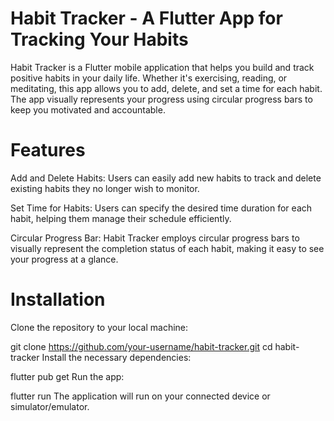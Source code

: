 # Habit Tracker - A Flutter App for Tracking Your Habits

Habit Tracker is a Flutter mobile application that helps you build and track positive habits in your daily life. Whether it's exercising, reading, or meditating, this app allows you to add, delete, and set a time for each habit. The app visually represents your progress using circular progress bars to keep you motivated and accountable.

# Features
Add and Delete Habits: Users can easily add new habits to track and delete existing habits they no longer wish to monitor.

Set Time for Habits: Users can specify the desired time duration for each habit, helping them manage their schedule efficiently.

Circular Progress Bar: Habit Tracker employs circular progress bars to visually represent the completion status of each habit, making it easy to see your progress at a glance.

# Installation
Clone the repository to your local machine:


git clone https://github.com/your-username/habit-tracker.git
cd habit-tracker
Install the necessary dependencies:


flutter pub get
Run the app:


flutter run
The application will run on your connected device or simulator/emulator.
